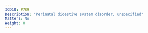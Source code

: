 ```yaml
---
ICD10: P789
Description: "Perinatal digestive system disorder, unspecified"
Matters: No
Weight: 0
---
```


